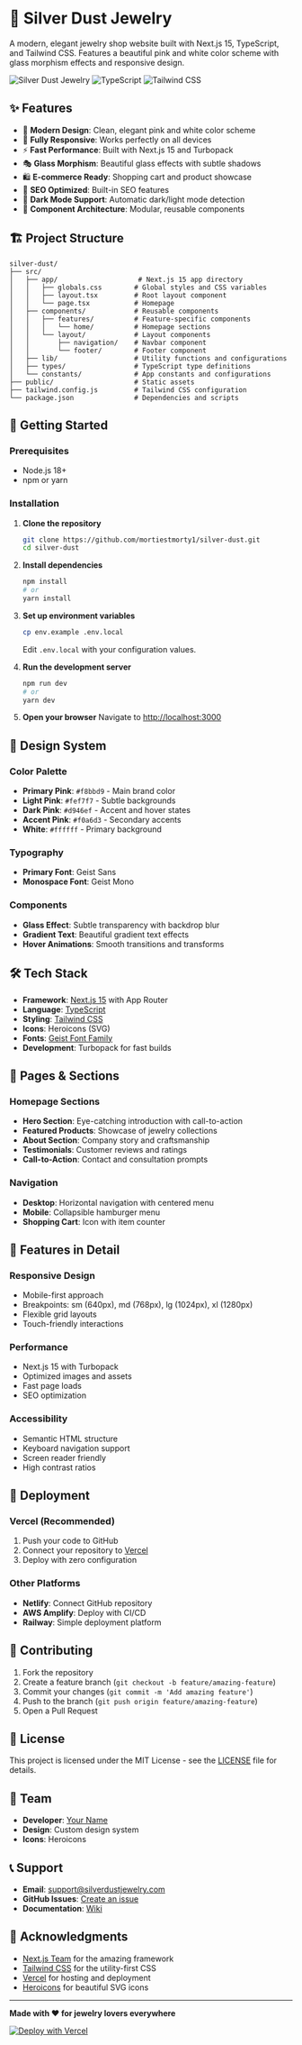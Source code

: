 # 💎 Silver Dust Jewelry

A modern, elegant jewelry shop website built with Next.js 15, TypeScript, and Tailwind CSS. Features a beautiful pink and white color scheme with glass morphism effects and responsive design.

![Silver Dust Jewelry](https://img.shields.io/badge/Next.js-15.5.3-black?style=for-the-badge&logo=next.js)
![TypeScript](https://img.shields.io/badge/TypeScript-5.0-blue?style=for-the-badge&logo=typescript)
![Tailwind CSS](https://img.shields.io/badge/Tailwind_CSS-3.0-38B2AC?style=for-the-badge&logo=tailwind-css)

## ✨ Features

- 🎨 **Modern Design**: Clean, elegant pink and white color scheme
- 📱 **Fully Responsive**: Works perfectly on all devices
- ⚡ **Fast Performance**: Built with Next.js 15 and Turbopack
- 🎭 **Glass Morphism**: Beautiful glass effects with subtle shadows
- 🛍️ **E-commerce Ready**: Shopping cart and product showcase
- 🎯 **SEO Optimized**: Built-in SEO features
- 🌙 **Dark Mode Support**: Automatic dark/light mode detection
- 🎪 **Component Architecture**: Modular, reusable components

## 🏗️ Project Structure

```
silver-dust/
├── src/
│   ├── app/                    # Next.js 15 app directory
│   │   ├── globals.css        # Global styles and CSS variables
│   │   ├── layout.tsx         # Root layout component
│   │   └── page.tsx           # Homepage
│   ├── components/            # Reusable components
│   │   ├── features/          # Feature-specific components
│   │   │   └── home/          # Homepage sections
│   │   └── layout/            # Layout components
│   │       ├── navigation/    # Navbar component
│   │       └── footer/        # Footer component
│   ├── lib/                   # Utility functions and configurations
│   ├── types/                 # TypeScript type definitions
│   └── constants/             # App constants and configurations
├── public/                    # Static assets
├── tailwind.config.js         # Tailwind CSS configuration
└── package.json               # Dependencies and scripts
```

## 🚀 Getting Started

### Prerequisites

- Node.js 18+ 
- npm or yarn

### Installation

1. **Clone the repository**
   ```bash
   git clone https://github.com/mortiestmorty1/silver-dust.git
   cd silver-dust
   ```

2. **Install dependencies**
   ```bash
   npm install
   # or
   yarn install
   ```

3. **Set up environment variables**
   ```bash
   cp env.example .env.local
   ```
   Edit `.env.local` with your configuration values.

4. **Run the development server**
   ```bash
   npm run dev
   # or
   yarn dev
   ```

5. **Open your browser**
   Navigate to [http://localhost:3000](http://localhost:3000)

## 🎨 Design System

### Color Palette
- **Primary Pink**: `#f8bbd9` - Main brand color
- **Light Pink**: `#fef7f7` - Subtle backgrounds
- **Dark Pink**: `#d946ef` - Accent and hover states
- **Accent Pink**: `#f0a6d3` - Secondary accents
- **White**: `#ffffff` - Primary background

### Typography
- **Primary Font**: Geist Sans
- **Monospace Font**: Geist Mono

### Components
- **Glass Effect**: Subtle transparency with backdrop blur
- **Gradient Text**: Beautiful gradient text effects
- **Hover Animations**: Smooth transitions and transforms

## 🛠️ Tech Stack

- **Framework**: [Next.js 15](https://nextjs.org/) with App Router
- **Language**: [TypeScript](https://www.typescriptlang.org/)
- **Styling**: [Tailwind CSS](https://tailwindcss.com/)
- **Icons**: Heroicons (SVG)
- **Fonts**: [Geist Font Family](https://vercel.com/font)
- **Development**: Turbopack for fast builds

## 📱 Pages & Sections

### Homepage Sections
- **Hero Section**: Eye-catching introduction with call-to-action
- **Featured Products**: Showcase of jewelry collections
- **About Section**: Company story and craftsmanship
- **Testimonials**: Customer reviews and ratings
- **Call-to-Action**: Contact and consultation prompts

### Navigation
- **Desktop**: Horizontal navigation with centered menu
- **Mobile**: Collapsible hamburger menu
- **Shopping Cart**: Icon with item counter

## 🎯 Features in Detail

### Responsive Design
- Mobile-first approach
- Breakpoints: sm (640px), md (768px), lg (1024px), xl (1280px)
- Flexible grid layouts
- Touch-friendly interactions

### Performance
- Next.js 15 with Turbopack
- Optimized images and assets
- Fast page loads
- SEO optimization

### Accessibility
- Semantic HTML structure
- Keyboard navigation support
- Screen reader friendly
- High contrast ratios

## 🚀 Deployment

### Vercel (Recommended)
1. Push your code to GitHub
2. Connect your repository to [Vercel](https://vercel.com)
3. Deploy with zero configuration

### Other Platforms
- **Netlify**: Connect GitHub repository
- **AWS Amplify**: Deploy with CI/CD
- **Railway**: Simple deployment platform

## 🤝 Contributing

1. Fork the repository
2. Create a feature branch (`git checkout -b feature/amazing-feature`)
3. Commit your changes (`git commit -m 'Add amazing feature'`)
4. Push to the branch (`git push origin feature/amazing-feature`)
5. Open a Pull Request

## 📝 License

This project is licensed under the MIT License - see the [LICENSE](LICENSE) file for details.

## 👥 Team

- **Developer**: [Your Name](https://github.com/yourusername)
- **Design**: Custom design system
- **Icons**: Heroicons

## 📞 Support

- **Email**: support@silverdustjewelry.com
- **GitHub Issues**: [Create an issue](https://github.com/mortiestmorty1/silver-dust/issues)
- **Documentation**: [Wiki](https://github.com/mortiestmorty1/silver-dust/wiki)

## 🙏 Acknowledgments

- [Next.js Team](https://nextjs.org/) for the amazing framework
- [Tailwind CSS](https://tailwindcss.com/) for the utility-first CSS
- [Vercel](https://vercel.com/) for hosting and deployment
- [Heroicons](https://heroicons.com/) for beautiful SVG icons

---

**Made with ❤️ for jewelry lovers everywhere**

[![Deploy with Vercel](https://vercel.com/button)](https://vercel.com/new/clone?repository-url=https://github.com/mortiestmorty1/silver-dust)